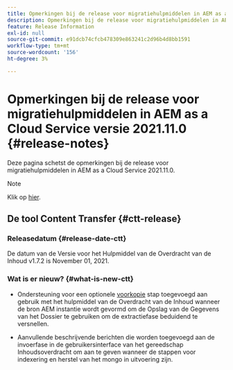 ```yaml
---
title: Opmerkingen bij de release voor migratiehulpmiddelen in AEM as a Cloud Service versie 2021.11.0
description: Opmerkingen bij de release voor migratiehulpmiddelen in AEM as a Cloud Service versie 2021.11.0
feature: Release Information
exl-id: null
source-git-commit: e91dcb74cfcb478309e863241c2d96b4d8bb1591
workflow-type: tm+mt
source-wordcount: '156'
ht-degree: 3%

---
```



# Opmerkingen bij de release voor migratiehulpmiddelen in AEM as a Cloud Service versie 2021.11.0 {#release-notes}

Deze pagina schetst de opmerkingen bij de release voor migratiehulpmiddelen in AEM as a Cloud Service 2021.11.0.

>[!NOTE]
>Klik op [hier](https://experienceleague.adobe.com/docs/experience-manager-cloud-service/release-notes/release-notes/release-notes-current.html).

## De tool Content Transfer {#ctt-release}

### Releasedatum {#release-date-ctt}

De datum van de Versie voor het Hulpmiddel van de Overdracht van de Inhoud v1.7.2 is November 01, 2021.

### Wat is er nieuw? {#what-is-new-ctt}

* Ondersteuning voor een optionele [voorkopie](https://experienceleague.adobe.com/docs/experience-manager-cloud-service/moving/cloud-migration/content-transfer-tool/handling-large-content-repositories.html?lang=en) stap toegevoegd aan gebruik met het hulpmiddel van de Overdracht van de Inhoud wanneer de bron AEM instantie wordt gevormd om de Opslag van de Gegevens van het Dossier te gebruiken om de extractiefase beduidend te versnellen.

* Aanvullende beschrijvende berichten die worden toegevoegd aan de invoerfase in de gebruikersinterface van het gereedschap Inhoudsoverdracht om aan te geven wanneer de stappen voor indexering en herstel van het mongo in uitvoering zijn.